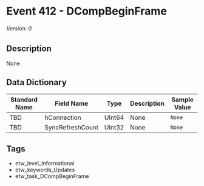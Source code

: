 # Event 412 - DCompBeginFrame
###### Version: 0

## Description
None

## Data Dictionary
|Standard Name|Field Name|Type|Description|Sample Value|
|---|---|---|---|---|
|TBD|hConnection|UInt64|None|`None`|
|TBD|SyncRefreshCount|UInt32|None|`None`|

## Tags
* etw_level_Informational
* etw_keywords_Updates
* etw_task_DCompBeginFrame
